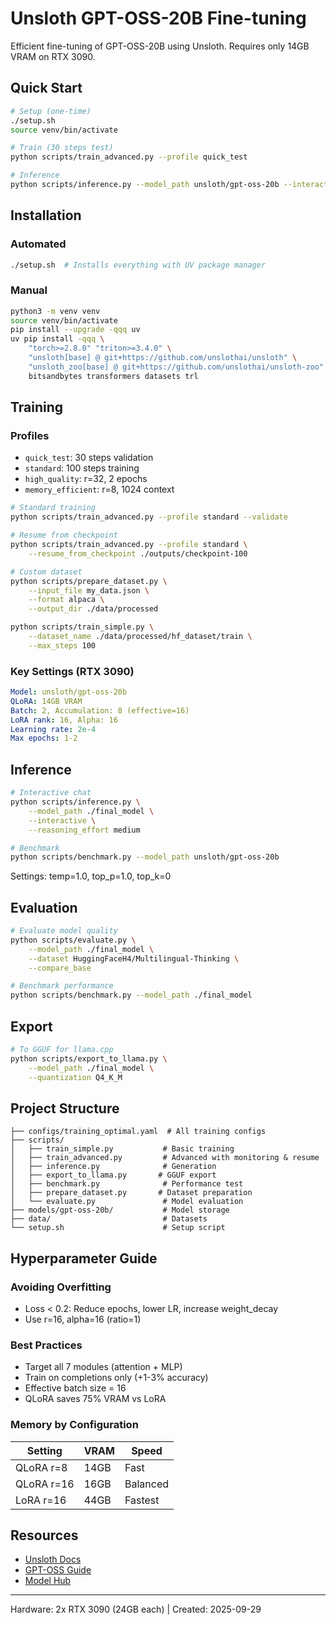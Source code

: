 # Unsloth GPT-OSS-20B Fine-tuning

Efficient fine-tuning of GPT-OSS-20B using Unsloth. Requires only 14GB VRAM on RTX 3090.

## Quick Start

```bash
# Setup (one-time)
./setup.sh
source venv/bin/activate

# Train (30 steps test)
python scripts/train_advanced.py --profile quick_test

# Inference
python scripts/inference.py --model_path unsloth/gpt-oss-20b --interactive
```

## Installation

### Automated
```bash
./setup.sh  # Installs everything with UV package manager
```

### Manual
```bash
python3 -m venv venv
source venv/bin/activate
pip install --upgrade -qqq uv
uv pip install -qqq \
    "torch>=2.8.0" "triton>=3.4.0" \
    "unsloth[base] @ git+https://github.com/unslothai/unsloth" \
    "unsloth_zoo[base] @ git+https://github.com/unslothai/unsloth-zoo" \
    bitsandbytes transformers datasets trl
```

## Training

### Profiles
- `quick_test`: 30 steps validation
- `standard`: 100 steps training
- `high_quality`: r=32, 2 epochs
- `memory_efficient`: r=8, 1024 context

```bash
# Standard training
python scripts/train_advanced.py --profile standard --validate

# Resume from checkpoint
python scripts/train_advanced.py --profile standard \
    --resume_from_checkpoint ./outputs/checkpoint-100

# Custom dataset
python scripts/prepare_dataset.py \
    --input_file my_data.json \
    --format alpaca \
    --output_dir ./data/processed

python scripts/train_simple.py \
    --dataset_name ./data/processed/hf_dataset/train \
    --max_steps 100
```

### Key Settings (RTX 3090)
```yaml
Model: unsloth/gpt-oss-20b
QLoRA: 14GB VRAM
Batch: 2, Accumulation: 8 (effective=16)
LoRA rank: 16, Alpha: 16
Learning rate: 2e-4
Max epochs: 1-2
```

## Inference

```bash
# Interactive chat
python scripts/inference.py \
    --model_path ./final_model \
    --interactive \
    --reasoning_effort medium

# Benchmark
python scripts/benchmark.py --model_path unsloth/gpt-oss-20b
```

Settings: temp=1.0, top_p=1.0, top_k=0

## Evaluation

```bash
# Evaluate model quality
python scripts/evaluate.py \
    --model_path ./final_model \
    --dataset HuggingFaceH4/Multilingual-Thinking \
    --compare_base

# Benchmark performance
python scripts/benchmark.py --model_path ./final_model
```

## Export

```bash
# To GGUF for llama.cpp
python scripts/export_to_llama.py \
    --model_path ./final_model \
    --quantization Q4_K_M
```

## Project Structure

```
├── configs/training_optimal.yaml  # All training configs
├── scripts/
│   ├── train_simple.py           # Basic training
│   ├── train_advanced.py         # Advanced with monitoring & resume
│   ├── inference.py              # Generation
│   ├── export_to_llama.py       # GGUF export
│   ├── benchmark.py              # Performance test
│   ├── prepare_dataset.py       # Dataset preparation
│   └── evaluate.py               # Model evaluation
├── models/gpt-oss-20b/           # Model storage
├── data/                         # Datasets
└── setup.sh                      # Setup script
```

## Hyperparameter Guide

### Avoiding Overfitting
- Loss < 0.2: Reduce epochs, lower LR, increase weight_decay
- Use r=16, alpha=16 (ratio=1)

### Best Practices
- Target all 7 modules (attention + MLP)
- Train on completions only (+1-3% accuracy)
- Effective batch size = 16
- QLoRA saves 75% VRAM vs LoRA

### Memory by Configuration
| Setting | VRAM | Speed |
|---------|------|-------|
| QLoRA r=8 | 14GB | Fast |
| QLoRA r=16 | 16GB | Balanced |
| LoRA r=16 | 44GB | Fastest |

## Resources

- [Unsloth Docs](https://docs.unsloth.ai/)
- [GPT-OSS Guide](https://docs.unsloth.ai/new/gpt-oss-how-to-run-and-fine-tune)
- [Model Hub](https://huggingface.co/unsloth/gpt-oss-20b-GGUF)

---
Hardware: 2x RTX 3090 (24GB each) | Created: 2025-09-29
